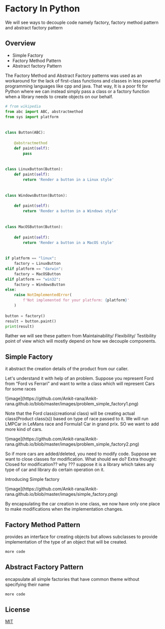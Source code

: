 # Factory In Python

We will see ways to decouple code namely factory, factory method pattern and abstract factory pattern

## Overview

* Simple Factory
* Factory Method Pattern
* Abstract factory Pattern

The Factory Method  and Abstract Factory patterns was used as an workaround for the lack of first-class functions and classes in less powerful programming languages like cpp and java. That way, It is a poor fit for Python where we can instead simply pass a class or a factory function when a library needs to create objects on our behalf. 

```python
# from wikipedia
from abc import ABC, abstractmethod
from sys import platform


class Button(ABC):

    @abstractmethod
    def paint(self):
        pass


class LinuxButton(Button):
    def paint(self):
        return 'Render a button in a Linux style'


class WindowsButton(Button):

    def paint(self):
        return 'Render a button in a Windows style'


class MacOSButton(Button):

    def paint(self):
        return 'Render a button in a MacOS style'


if platform == "linux":
    factory = LinuxButton
elif platform == "darwin":
    factory = MacOSButton
elif platform == "win32":
    factory = WindowsButton
else:
    raise NotImplementedError(
        f'Not implemented for your platform: {platform}'
    )

button = factory()
result = button.paint()
print(result)
```

Rather we will see these pattern from Maintainability/ Flexibility/ Testibility point of view which will mostly depend on how we decouple components.

## Simple Factory

it abstract the creation details of the product from our caller. 

<p> Let's understand it with help of an problem. Suppose you represent Ford from “Ford vs Ferrari” and want to write a class which will represent Cars for some races</p>
![image](https://github.com/Ankit-rana/Ankit-rana.github.io/blob/master/images/problem_simple_factory1.png)

<p> Note that the Ford class(creational class) will be creating actual class(Product class(s)) based on type of race passed to it. We will run LMPCar in LeMans race and Formula1 Car in grand prix. SO we want to add more kind of cars.</p>
![image](https://github.com/Ankit-rana/Ankit-rana.github.io/blob/master/images/problem_simple_factory2.png)


<p> So if more cars are added/deleted, you need to modify code. Suppose we want to close classes for modification. What should we do?
Extra thought: Closed for modification?? why ??? suppose it is a library which takes any type of car and library do certain operation on it.</p>
<p> Introducing Simple factory</p>
![image](https://github.com/Ankit-rana/Ankit-rana.github.io/blob/master/images/simple_factory.png)

By encapsulating the car creation in one class, we now have only one place to make modifications when the implementation changes.

## Factory Method Pattern

provides an interface for creating objects but allows subclasses to provide implementation of the type of an object that will be created.

```python
more code
```

## Abstract Factory Pattern

encapsulate all simple factories that have common theme without specifying their name

```python
more code
```

## License
[MIT](https://choosealicense.com/licenses/mit/)
